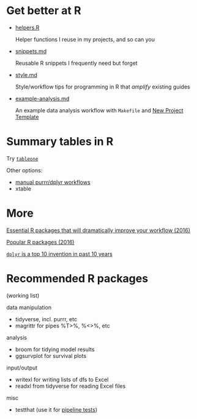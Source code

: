 # Get better at R

  * [helpers.R](helpers.R)
	
	Helper functions I reuse in my projects, and so can you

  * [snippets.md](snippets.md)
	
	Reusable R snippets I frequently need but forget

  * [style.md](style.md)
    
    Style/workflow tips for programming in R that *amplify* existing guides

  * [example-analysis.md](example-analysis.md)
  
    An example data analysis workflow with `Makefile` and
    [New Project Template](https://github.com/pavopax/new-project-template)

# Summary tables in R

Try [`tableone`](https://cran.r-project.org/web/packages/tableone/vignettes/introduction.html)

Other options:
* [manual purrr/dplyr workflows](https://stackoverflow.com/a/39586168/3217870)
* xtable

# More

[Essential R packages that will dramatically improve your
workflow (2016)](http://pavopax.github.io/2016/06/a-new-R-workflow-with-dplyr/)

[Popular R packages (2016)](http://pavopax.github.io/2016/09/r-packages/)

[`dplyr` is a top 10 invention in past 10
years](http://pavopax.github.io/2017/02/dplyr-top-10-invention/)

# Recommended R packages

(working list)

data manipulation

  * tidyverse, incl. purrr, etc
  * magrittr for pipes %T>%, %<>%, etc
  
analysis

  * broom for tidying model results
  * ggsurvplot for survival plots

input/output

  * writexl for writing lists of dfs to Excel
  * readxl from tidyverse for reading Excel files
  
misc

  * testthat (use it for [pipeline
    tests](https://github.com/great-expectations/great_expectations))


